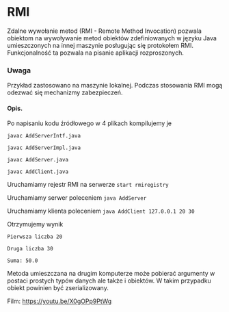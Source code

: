 # RMI
Zdalne wywołanie metod (RMI - Remote Method Invocation) pozwala obiektom  na wywoływanie metod obiektów zdefiniowanych w języku Java umieszczonych na innej maszynie posługując się protokołem RMI.
Funkcjonalność ta pozwala na pisanie aplikacji rozproszonych.
### Uwaga
Przykład zastosowano na maszynie lokalnej. 
Podczas stosowania RMI mogą odezwać się mechanizmy zabezpieczeń.
#### Opis.
Po napisaniu kodu źródłowego w 4 plikach kompilujemy je

`javac AddServerIntf.java`

`javac AddServerImpl.java`

`javac AddServer.java`

`javac AddClient.java`

Uruchamiamy rejestr RMI na serwerze
`start rmiregistry`

Uruchamiamy serwer poleceniem 
`java AddServer`

Uruchamiamy klienta poleceniem
`java AddClient 127.0.0.1 20 30`

Otrzymujemy wynik

`Pierwsza liczba 20`

`Druga liczba 30`

`Suma: 50.0`

Metoda umieszczana na drugim komputerze może pobierać argumenty w postaci prostych typów danych ale także i obiektów. W takim przypadku obiekt powinien być zserializowany.

Film: https://youtu.be/X0gOPp9PtWg






